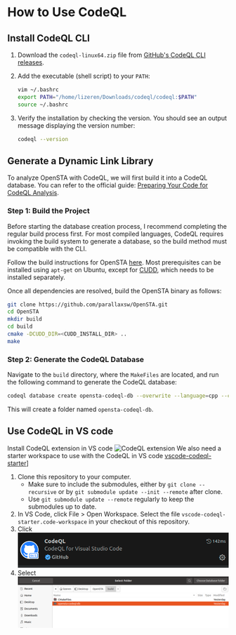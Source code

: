 
# How to Use CodeQL

## Install CodeQL CLI

1.  Download the `codeql-linux64.zip` file from [GitHub's CodeQL CLI releases](https://github.com/github/codeql-cli-binaries/releases).
    
2.  Add the executable (shell script) to your `PATH`:
    
    ```bash
    vim ~/.bashrc
    export PATH="/home/lizeren/Downloads/codeql/codeql:$PATH"
    source ~/.bashrc
    ```
    
3.  Verify the installation by checking the version. You should see an output message displaying the version number:
    
    ```bash
    codeql --version
    ```
    



## Generate a Dynamic Link Library

To analyze OpenSTA with CodeQL, we will first build it into a CodeQL database. You can refer to the official guide: [Preparing Your Code for CodeQL Analysis](https://docs.github.com/en/code-security/codeql-cli/using-the-codeql-cli/creating-codeql-databases).

### Step 1: Build the Project

Before starting the database creation process, I recommend completing the regular build process first. For most compiled languages, CodeQL requires invoking the build system to generate a database, so the build method must be compatible with the CLI.

Follow the build instructions for OpenSTA [here](https://github.com/The-OpenROAD-Project/OpenSTA). Most prerequisites can be installed using `apt-get` on Ubuntu, except for [CUDD](https://github.com/ivmai/cudd), which needs to be installed separately.

Once all dependencies are resolved, build the OpenSTA binary as follows:

```bash
git clone https://github.com/parallaxsw/OpenSTA.git
cd OpenSTA
mkdir build
cd build
cmake -DCUDD_DIR=<CUDD_INSTALL_DIR> ..
make
```

### Step 2: Generate the CodeQL Database

Navigate to the `build` directory, where the `MakeFiles` are located, and run the following command to generate the CodeQL database:

```bash
codeql database create opensta-codeql-db --overwrite --language=cpp --command="make"
```

This will create a folder named `opensta-codeql-db`.

## Use CodeQL in VS code
Install CodeQL extension in VS code
![CodeQL extension](../images/codeql_ext")
We also need a starter workspace to use with the CodeQL in VS code
[vscode-codeql-starter](https://github.com/github/vscode-codeql-starter/tree/main#vscode-codeql-starter)]
1.  Clone this repository to your computer.
    -   Make sure to include the submodules, either by  `git clone --recursive`  or by  `git submodule update --init --remote`  after clone.
    -   Use  `git submodule update --remote`  regularly to keep the submodules up to date.
2.  In VS Code, click File > Open Workspace. Select the file  `vscode-codeql-starter.code-workspace`  in your checkout of this repository.
3.	Click ![CodeQL extension](../images/codeql_ext.png)
4.	Select ![CodeQL extension](../images/select_database.png)
